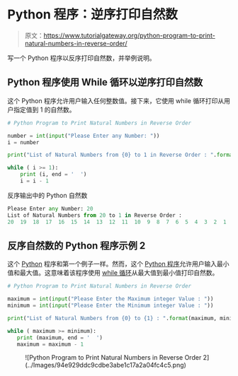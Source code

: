 # Python 程序：逆序打印自然数

> 原文：<https://www.tutorialgateway.org/python-program-to-print-natural-numbers-in-reverse-order/>

写一个 Python 程序以反序打印自然数，并举例说明。

## Python 程序使用 While 循环以逆序打印自然数

这个 Python 程序允许用户输入任何整数值。接下来，它使用 while 循环打印从用户指定值到 1 的自然数。

```py
# Python Program to Print Natural Numbers in Reverse Order

number = int(input("Please Enter any Number: "))
i = number

print("List of Natural Numbers from {0} to 1 in Reverse Order : ".format(number)) 

while ( i >= 1):
    print (i, end = '  ')
    i = i - 1
```

反序输出中的 Python 自然数

```py
Please Enter any Number: 20
List of Natural Numbers from 20 to 1 in Reverse Order : 
20  19  18  17  16  15  14  13  12  11  10  9  8  7  6  5  4  3  2  1 
```

## 反序自然数的 Python 程序示例 2

这个 [Python](https://www.tutorialgateway.org/python-tutorial/) 程序和第一个例子一样。然而，这个 [Python 程序](https://www.tutorialgateway.org/python-programming-examples/)允许用户输入最小值和最大值。这意味着该程序使用 [while 循环](https://www.tutorialgateway.org/python-while-loop/)从最大值到最小值打印自然数。

 ```py
# Python Program to Print Natural Numbers in Reverse Order

maximum = int(input("Please Enter the Maximum integer Value : "))
minimum = int(input("Please Enter the Minimum integer Value : "))

print("List of Natural Numbers from {0} to {1} : ".format(maximum, minimum)) 

while ( maximum >= minimum):
    print (maximum, end = '  ')
    maximum = maximum - 1
```

<figure class="wp-block-image">![Python Program to Print Natural Numbers in Reverse Order 2](../Images/94e929ddc9cdbe3abe1c17a2a04fc4c5.png)</figure>